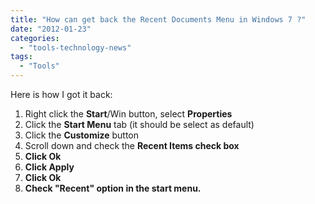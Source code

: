 ```yaml
---
title: "How can get back the Recent Documents Menu in Windows 7 ?"
date: "2012-01-23"
categories: 
  - "tools-technology-news"
tags: 
  - "Tools"
---
```


Here is how I got it back:

1. Right click the **Start**/Win button, select **Properties**
2. Click the **Start Menu** tab (it should be select as default)
3. Click the **Customize** button
4. Scroll down and check the **Recent Items check box**
5. **Click Ok**
6. **Click Apply**
7. **Click Ok**
8. **Check "Recent" option in the start menu.**
